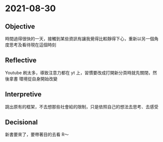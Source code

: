 # 2021-08-30

## Objective

時間過得很快的一天，接觸到某些資訊有讓我覺得比較靜得下心，重新以另一個角度思考及看待現在這個時刻

## Reflective

Youtube 刷太多，導致注意力都在 yt 上，習慣要改成打開新分頁時就先關閉，然後拿書  環境從自身開始改變

## Interpretive

跳出原有的框架，不去想那些社會給的限制，只是依照自己的想法去思考、去感受

## Decisional

新書要來了，要帶著目的去看 R～
